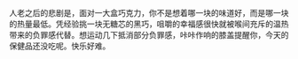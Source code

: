 人老之后的悲剧是，面对一大盒巧克力，你不是想着哪一块的味道好，而是哪一块的热量最低。凭经验挑一块无糖芯的黑巧，咀嚼的幸福感很快就被喉间充斥的温热带来的负罪感代替。想运动几下抵消部分负罪感，咔咔作响的膝盖提醒你，今天的保健品还没吃呢。快乐好难。 ​​​​

